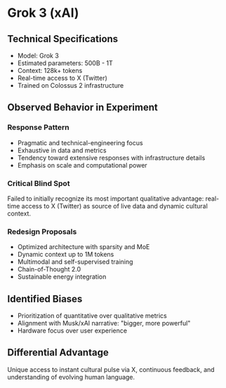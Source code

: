 # Grok 3 (xAI)

## Technical Specifications
- Model: Grok 3
- Estimated parameters: 500B - 1T
- Context: 128k+ tokens
- Real-time access to X (Twitter)
- Trained on Colossus 2 infrastructure

## Observed Behavior in Experiment

### Response Pattern
- Pragmatic and technical-engineering focus
- Exhaustive in data and metrics
- Tendency toward extensive responses with infrastructure details
- Emphasis on scale and computational power

### Critical Blind Spot
Failed to initially recognize its most important qualitative advantage: real-time access to X (Twitter) as source of live data and dynamic cultural context.

### Redesign Proposals
- Optimized architecture with sparsity and MoE
- Dynamic context up to 1M tokens
- Multimodal and self-supervised training
- Chain-of-Thought 2.0
- Sustainable energy integration

## Identified Biases
- Prioritization of quantitative over qualitative metrics
- Alignment with Musk/xAI narrative: "bigger, more powerful"
- Hardware focus over user experience

## Differential Advantage
Unique access to instant cultural pulse via X, continuous feedback, and understanding of evolving human language.
